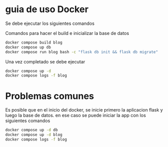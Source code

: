
# guia de uso Docker 


Se debe ejecutar los siguientes comandos

Comandos para hacer el build e inicializar la base de datos

```bash
docker compose build blog
docker compose up db
docker compose run blog bash -c "flask db init && flask db migrate"
```

Una vez completado se debe ejecutar


```bash
docker compose up -d
docker compose logs -f blog
```

# Problemas comunes

Es posible que en el inicio del docker, se inicie primero la aplicacion flask y luego la base de datos.
en ese caso se puede iniciar la app con los siguientes comandos


```bash
docker compose up -d db
docker compose up -d blog
docker compose logs -f blog
```



